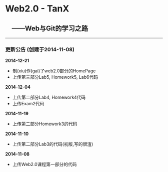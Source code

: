 Web2.0  -  TanX
===============
&emsp;——Web与Git的学习之路
------------------------------------------

------------------------------------------
### 更新公告 (创建于2014-11-08)
<b>2014-12-21</b><br />
* 制(xiu)作(gai)了web2.0部分的HomePage
* 上传第三部分Lab5, Homework5, Lab6代码

<b>2014-12-04</b><br />
* 上传第二部分Lab4, Homework4代码
* 上传Exam2代码

<b>2014-11-19</b><br />
* 上传第二部分Homework3的代码

<b>2014-11-10</b><br />
* 上传第二部分Lab3的代码(初版,写的很渣)

<b>2014-11-08</b><br />
* 上传Web2.0课程第一部分的代码
